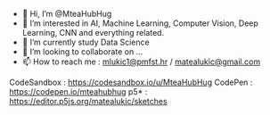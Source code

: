 - 👋 Hi, I’m @MteaHubHug
- 👀 I’m interested in AI, Machine Learning, Computer Vision, Deep Learning, CNN and everything related.
- 🌱 I’m currently study Data Science
- 💞️ I’m looking to collaborate on ...
- 📫 How to reach me :  mlukic1@pmfst.hr / matealukic@gmail.com


CodeSandbox : https://codesandbox.io/u/MteaHubHug
CodePen : https://codepen.io/mteahubhug
p5* : https://editor.p5js.org/matealukic/sketches



<!---
MteaHubHug/MteaHubHug is a ✨ special ✨ repository because its `README.md` (this file) appears on your GitHub profile.
You can click the Preview link to take a look at your changes.
--->
